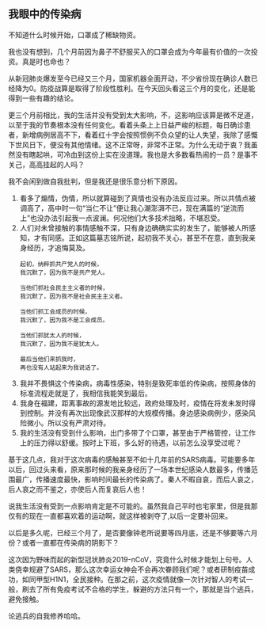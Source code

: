 ## 我眼中的传染病

不知道什么时候开始，口罩成了稀缺物资。

我也没有想到，几个月前因为鼻子不舒服买入的口罩会成为今年最有价值的一次投资。真是时也命也？

从新冠肺炎爆发至今已经又三个月，国家机器全面开动，不少省份现在确诊人数已经降为0。防疫战算是取得了阶段性胜利。在今天回头看这三个月的变化，还是能得到一些有趣的结论。

更三个月前相比，我的生活并没有受到太大影响，不，这影响应该算是微不足道，以至于我的节奏根本没有任何变化。看着头条上上日益严峻的标题，每日确诊患者，新增病例居高不下，看着红十字会按照惯例不负众望的让人失望，我除了感慨下世风日下，便没有其他情绪。这不正常呀，非常不正常。为什么无动于衷？我虽然没有瞎起哄，可冷血到这份上实在没道理。我也是大多数看热闹的一员？是事不关己，高高挂起的人吗？

我不会闲到做自我批判，但是我还是很乐意分析下原因。
1. 看多了煽情，伪情，所以就算碰到了真情也没有办法反应过来。所以共情点被调高了，高中时一句“当仁不让”便让我心潮澎湃不已，现在满篇的“逆流而上”也没办法引起我一点波澜。何况他们大多技术拙略，不堪忍受。
2. 人们对未曾接触的事情感触不深，只有身边确确实实的发生了，能够被人所感知，才有同感。正如这篇墓志铭所说，起初我不关心，甚至不在意，直到我亲身经历，才追悔莫及。
    ```
    起初，纳粹抓共产党人的时候，
    我沉默了，因为我不是共产党人。

    当他们抓社会民主主义者的时候，
    我沉默了，因为我不是社会民主主义者。

    当他们抓工会成员的时候，
    我沉默了，因为我不是工会成员。

    当他们抓犹太人的时候，
    我沉默了，因为我不是犹太人。

    最后当他们来抓我时，
    再也没有人站起来为我说话了。
    ```
3. 我并不畏惧这个传染病，病毒性感染，特别是致死率低的传染病，按照身体的标准流程走就是了，我相信我能笑到最后。
4. 我身在福建，距离事故的源发地比较远，政府处理及时，疫情在将发未发时得到控制。并没有再次出现像武汉那样的大规模传播。身边感染病例少，感染风险微小。所以没有严肃对待。
5. 我的生活没有受到什么影响，出门多带了个口罩，甚至由于严格管控，让工作上的压力得以舒缓。按时上下班，多么好的待遇，以前怎么没享受过呢？

基于这几点，我对于这次病毒的感触甚至不如十几年前的SARS病毒。可能要多年以后，回过头来看，原来那时候的我亲身经历了一场本世纪感染人数最多，传播范围最广，传播速度最快，影响时间最长的传染病了。秦人不暇自哀，而后人哀之，后人哀之而不鉴之，亦使后人而复哀后人也！

说我生活没有受到一点影响肯定是不可能的。虽然我自己平时也宅家里，但是我那仅有的现在一直都喜欢着的运动啊，就这样被剥夺了,以后一定要补回来。

以后是多久呢，已经三个月了，是否要像钟老所说要等四月底，还是不够要等六月份？或者一直都在传染病的阴影下？

这次因为野味而起的新型冠状肺炎2019-nCoV，究竟什么时候才能划上句号。人类侥幸规避了SARS，那么这次幸运女神会不会再次眷顾我们呢？或者研制疫苗成功，如同甲型H1N1，全民接种。在那之前，这次疫情就像一次针对智人的考试一般，刷去了所有免疫考试不合格的学生，躲避的方法只有一个，那就是当个逃兵，避免接触。

论逃兵的自我修养哈哈。
